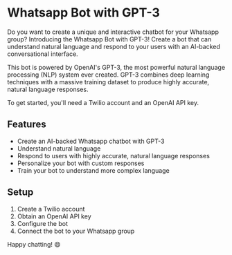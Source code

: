 
# Whatsapp Bot with GPT-3

Do you want to create a unique and interactive chatbot for your Whatsapp group? Introducing the Whatsapp Bot with GPT-3! Create a bot that can understand natural language and respond to your users with an AI-backed conversational interface. 

This bot is powered by OpenAI's GPT-3, the most powerful natural language processing (NLP) system ever created. GPT-3 combines deep learning techniques with a massive training dataset to produce highly accurate, natural language responses.

To get started, you'll need a Twilio account and an OpenAI API key.

## Features
- Create an AI-backed Whatsapp chatbot with GPT-3 
- Understand natural language
- Respond to users with highly accurate, natural language responses 
- Personalize your bot with custom responses
- Train your bot to understand more complex language

## Setup
1. Create a Twilio account 
2. Obtain an OpenAI API key 
3. Configure the bot 
4. Connect the bot to your Whatsapp group 

Happy chatting! :smile:
